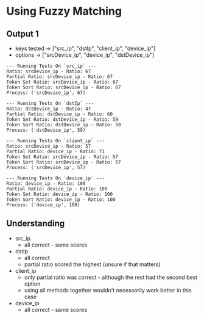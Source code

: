 # Using Fuzzy Matching

## Output 1

* keys tested -> ["src_ip", "dstIp", "client_ip", "device_ip"]
* options -> ["srcDevice_ip", "device_ip", "dstDevice_ip"]

```
--- Running Tests On `src_ip` ---
Ratio: srcDevice_ip - Ratio: 67
Partial Ratio: srcDevice_ip - Ratio: 67
Token Set Ratio: srcDevice_ip - Ratio: 67
Token Sort Ratio: srcDevice_ip - Ratio: 67
Process: ('srcDevice_ip', 67)

--- Running Tests On `dstIp` ---
Ratio: dstDevice_ip - Ratio: 47
Partial Ratio: dstDevice_ip - Ratio: 60
Token Set Ratio: dstDevice_ip - Ratio: 59
Token Sort Ratio: dstDevice_ip - Ratio: 59
Process: ('dstDevice_ip', 59)

--- Running Tests On `client_ip` ---
Ratio: srcDevice_ip - Ratio: 57
Partial Ratio: device_ip - Ratio: 71
Token Set Ratio: srcDevice_ip - Ratio: 57
Token Sort Ratio: srcDevice_ip - Ratio: 57
Process: ('srcDevice_ip', 57)

--- Running Tests On `device_ip` ---
Ratio: device_ip - Ratio: 100
Partial Ratio: device_ip - Ratio: 100
Token Set Ratio: device_ip - Ratio: 100
Token Sort Ratio: device_ip - Ratio: 100
Process: ('device_ip', 100)
```

## Understanding
* src_ip 
    - all correct - same scores
* dstIp 
    - all correct 
    - partial ratio scored the highest (unsure if that matters)
* client_ip 
    - only partial ratio was correct - although the rest had the second best option 
    - using all methods together wouldn't necessarily work better in this case 
* device_ip 
    - all correct - same scores
